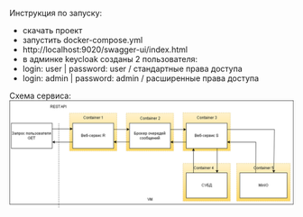 Инструкция по запуску:
- скачать проект
- запустить docker-compose.yml
- http://localhost:9020/swagger-ui/index.html
- в админке keycloak созданы 2 пользователя:
- login: user | password: user / стандартные права доступа
- login: admin | password: admin / расширенные права доступа

Схема сервиса:
![app_schema.png](app_schema.png)